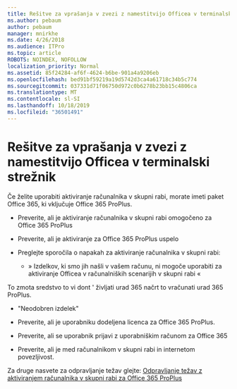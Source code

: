 ```yaml
---
title: Rešitve za vprašanja v zvezi z namestitvijo Officea v terminalski strežnik
ms.author: pebaum
author: pebaum
manager: mnirkhe
ms.date: 4/26/2018
ms.audience: ITPro
ms.topic: article
ROBOTS: NOINDEX, NOFOLLOW
localization_priority: Normal
ms.assetid: 85f24284-af6f-4624-b6be-901a4a9206eb
ms.openlocfilehash: bed91bf59219a19d5742d3ca4a61718c34b5c774
ms.sourcegitcommit: 037331d71f06750d972c0b6278b23bb15c4806ca
ms.translationtype: MT
ms.contentlocale: sl-SI
ms.lasthandoff: 10/18/2019
ms.locfileid: "36501491"
---
```

# <a name="solutions-for-issues-around-installing-office-on-a-terminal-server"></a>Rešitve za vprašanja v zvezi z namestitvijo Officea v terminalski strežnik

Če želite uporabiti aktiviranje računalnika v skupni rabi, morate imeti paket Office 365, ki vključuje Office 365 ProPlus.
  
- Preverite, ali je aktiviranje računalnika v skupni rabi omogočeno za Office 365 ProPlus
    
- Preverite, ali je aktiviranje za Office 365 ProPlus uspelo
    
- Preglejte sporočila o napakah za aktiviranje računalnika v skupni rabi:
    
  - » Izdelkov, ki smo jih našli v vašem računu, ni mogoče uporabiti za aktiviranje Officea v računalniških scenarijih v skupni rabi «
  
To zmota sredstvo to vi dont ' življati urad 365 načrt to vračunati urad 365 ProPlus.
    
  - "Neodobren izdelek"
    
  - Preverite, ali je uporabniku dodeljena licenca za Office 365 ProPlus.
    
  - Preverite, ali se uporabnik prijavi z uporabniškim računom za Office 365
    
  - Preverite, ali je med računalnikom v skupni rabi in internetom povezljivost.
    
Za druge nasvete za odpravljanje težav glejte: [Odpravljanje težav z aktiviranjem računalnika v skupni rabi za Office 365 ProPlus](https://docs.microsoft.com/DeployOffice/troubleshoot-issues-with-shared-computer-activation-for-office-365-proplus)
  


